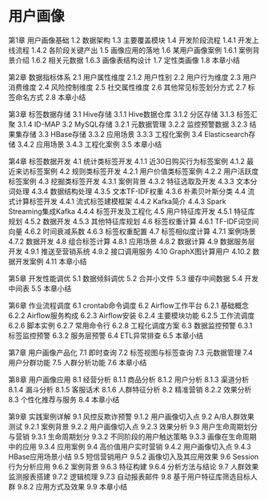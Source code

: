 # 用户画像

第1章 用户画像基础
1.2 数据架构
1.3 主要覆盖模块
1.4 开发阶段流程
1.4.1 开发上线流程
1.4.2 各阶段关键产出
1.5 画像应用的落地
1.6 某用户画像案例
1.6.1 案例背景介绍
1.6.2 相关元数据
1.6.3 画像表结构设计
1.7 定性类画像
1.8 本章小结

第2章 数据指标体系
2.1 用户属性维度
2.1.2 用户性别
2.2 用户行为维度
2.3 用户消费维度
2.4 风险控制维度
2.5 社交属性维度
2.6 其他常见标签划分方式
2.7 标签命名方式
2.8 本章小结

第3章 标签数据存储
3.1 Hive存储
3.1.1 Hive数据仓库
3.1.2 分区存储
3.1.3 标签汇聚
3.1.4 ID-MAP
3.2 MySQL存储
3.2.1 元数据管理
3.2.2 监控预警数据
3.2.3 结果集存储
3.3 HBase存储
3.3.2 应用场景
3.3.3 工程化案例
3.4 Elasticsearch存储
3.4.2 应用场景
3.4.3 工程化案例
3.5 本章小结

第4章 标签数据开发
4.1 统计类标签开发
4.1.1 近30日购买行为标签案例
4.1.2 最近来访标签案例
4.2 规则类标签开发
4.2.1 用户价值类标签案例
4.2.2 用户活跃度标签案例
4.3 挖掘类标签开发
4.3.1 案例背景
4.3.2 特征选取及开发
4.3.3 文本分词处理
4.3.4 数据结构处理
4.3.5 文本TF-IDF权重
4.3.6 朴素贝叶斯分类
4.4 流式计算标签开发
4.4.1 流式标签建模框架
4.4.2 Kafka简介
4.4.3 Spark Streaming集成Kafka
4.4.4 标签开发及工程化
4.5 用户特征库开发
4.5.1 特征库规划
4.5.2 数据开发
4.5.3 其他特征库规划
4.6 标签权重计算
4.6.1 TF-IDF词空间向量
4.6.2 时间衰减系数
4.6.3 标签权重配置
4.7 标签相似度计算
4.7.1 案例场景
4.7.2 数据开发
4.8 组合标签计算
4.8.1 应用场景
4.8.2 数据计算
4.9 数据服务层开发
4.9.1 推送至营销系统
4.9.2 接口调用服务
4.10 GraphX图计算用户
4.10.2 数据开发案例
4.11 本章小结

第5章 开发性能调优
5.1 数据倾斜调优
5.2 合并小文件
5.3 缓存中间数据
5.4 开发中间表
5.5 本章小结

第6章 作业流程调度
6.1 crontab命令调度
6.2 Airflow工作平台
6.2.1 基础概念
6.2.2 Airflow服务构成
6.2.3 Airflow安装
6.2.4 主要模块功能
6.2.5 工作流调度
6.2.6 脚本实例
6.2.7 常用命令行
6.2.8 工程化调度方案
6.3 数据监控预警
6.3.1 标签监控预警
6.3.2 服务层预警
6.4 ETL异常排查
6.5 本章小结

第7章 用户画像产品化
7.1 即时查询
7.2 标签视图与标签查询
7.3 元数据管理
7.4 用户分群功能
7.5 人群分析功能
7.6 本章小结

第8章 用户画像应用
8.1 经营分析
8.1.1 商品分析
8.1.2 用户分析
8.1.3 渠道分析
8.1.4 漏斗分析
8.1.5 客服话术
8.1.6 人群特征分析
8.2 精准营销
8.2.2 效果分析
8.3 个性化推荐与服务
8.4 本章小结

第9章 实践案例详解
9.1 风控反欺诈预警
9.1.2 用户画像切入点
9.2 A/B人群效果测试
9.2.1 案例背景
9.2.2 用户画像切入点
9.2.3 效果分析
9.3 用户生命周期划分与营销
9.3.1 生命周期划分
9.3.2 不同阶段的用户触达策略
9.3.3 画像在生命周期中的应用
9.3.4 应用案例
9.4 高价值用户实时营销
9.4.2 用户画像切入点
9.4.3 HBase应用场景小结
9.5 短信营销用户
9.5.2 画像切入及其应用效果
9.6 Session行为分析应用
9.6.2 案例背景
9.6.3 特征构建
9.6.4 分析方法与结论
9.7 人群效果监测报表搭建
9.7.2 逻辑梳理
9.7.3 自动报表邮件
9.8 基于用户特征库筛选目标人群
9.8.2 应用方式及效果
9.9 本章小结